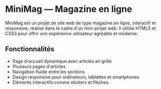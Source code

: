 # MiniMag — Magazine en ligne

MiniMag est un projet de site web de type magazine en ligne, interactif et responsive, réalisé dans le cadre d'un mini-projet web. Il utilise HTML5 et CSS3 pour offrir une expérience utilisateur agréable et moderne.

## Fonctionnalités

- Page d'accueil dynamique avec articles en grille
- Plusieurs pages d'articles
- Navigation fluide entre les sections
- Design responsive pour ordinateurs, tablettes et smartphones
- Éléments interactifs comme stickers et flèches
